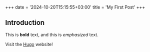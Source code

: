 +++
date = '2024-10-20T15:15:55+03:00'
title = 'My First Post'
+++
## Introduction

This is **bold** text, and this is *emphasized* text.

Visit the [Hugo](https://gohugo.io) website!